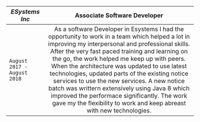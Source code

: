 | _*ESystems Inc*_ | Associate Software Developer |
| ------------- |:-------------:| 
| `August 2017 - August 2018` | As a software Developer in Esystems I had the opportunity to work in a team which helped a lot in improving my interpersonal and professional skills. After the very fast paced training and learning on the go, the work helped me keep up with peers. When the architecture was updated to use latest technologies, updated parts of the existing notice services to use the new services. A new notice batch was writtern extensively using Java 8 which improved the performace significantly. The work gave my the flexibility to work and keep abreast with new technologies. |
